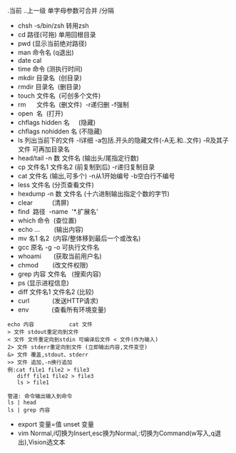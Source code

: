 .当前 ..上一级 单字母参数可合并 /分隔
+ chsh -s/bin/zsh 转用zsh
+ cd 路径(可拖) 单用回根目录
+ pwd (显示当前绝对路径)
+ man 命令名 (q退出)
+ date cal 
+ time 命令 (测执行时间)
+ mkdir 目录名 &zwj; (创目录)
+ rmdir 目录名 &zwj; (删目录)
+ touch 文件名 &zwj; (可创多个文件)
+ rm &zwj; &zwj; &zwj; &zwj; &zwj; 文件名 &zwj; &zwj;(删文件) &zwj; -r递归删 -f强制
+ open &zwj; 名&zwj; &zwj; (打开)
+ chflags hidden 名 &zwj; &zwj; &zwj; &zwj; (隐藏)
+ chflags nohidden 名&zwj; (不隐藏)
+ ls 列出当前下的文件 -l详细 -a包括.开头的隐藏文件(-A无.和..文件) -R及其子文件 可再加目录名
+ head/tail -n 数 文件名 (输出头/尾指定行数)
+ cp 文件名1 文件名2 (前复制到后) -r递归复制目录
+  cat 文件名 (输出,可多个) -n从1开始编号 -b空白行不编号
+ less 文件名 (分页查看文件)
+ hexdump -n 数 文件名 (十六进制输出指定个数的字节)
+ clear&zwj; &zwj; &zwj; &zwj; &zwj; &zwj; &zwj; &zwj; &zwj; &zwj; &zwj; (清屏)
+ find &zwj; 路径 &zwj; -name &zwj; '*.扩展名'
+ which 命令 &zwj; (查位置)
+ echo ... &zwj; &zwj; &zwj; &zwj; &zwj; &zwj; &zwj; (输出内容)
+ mv 名1 名2 &zwj; (内容/整体移到最后一个或改名)
+ gcc 原名 -g -o 可执行文件名
+ whoami&zwj; &zwj; &zwj; &zwj; &zwj; &zwj; &zwj;  (获取当前用户名)
+ chmod &zwj; &zwj; &zwj; &zwj; &zwj; &zwj; &zwj; (改文件权限)
+ grep 内容 文件名 &zwj; &zwj; (搜索内容)
+ ps (显示进程信息)
+ diff 文件名1 文件名2 (比较)
+ curl &zwj; &zwj; &zwj; &zwj; &zwj; &zwj; &zwj; &zwj; &zwj; &zwj; &zwj; &zwj; (发送HTTP请求)
+ env &zwj; &zwj; &zwj; &zwj; &zwj; &zwj; &zwj; &zwj; &zwj; &zwj; &zwj; &zwj; (查看所有环境变量)
~~~
echo 内容           cat 文件
> 文件 stdout重定向到文件 
< 文件 文件重定向到stdin 可编译后文件 < 文件(作为输入)
2> 文件 stderr重定向到文件 (立即输出内容,文件变空)
&> 文件 覆盖,stdout、stderr
>> 文件 追加,-n换行追加
例:cat file1 file2 > file3
   diff file1 file2 > file3
   ls > file1
~~~
~~~
管道: 命令输出输入到命令
ls | head 
ls | grep 内容
~~~
+ export 变量=值 unset 变量
+ vim Normal,i切换为Insert,esc换为Normal,:切换为Command(w写入,q退出),Vision选文本